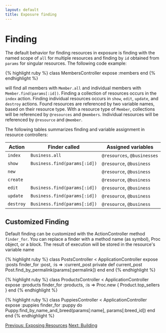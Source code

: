 ```yaml
---
layout: default
title: Exposure finding
---
```


Finding
========

The default behavior for finding resources in exposure is finding with the named scope of `all` for multiple resources and finding by `id` obtained from `params` for singular resources.  The following code example:

{% highlight ruby %}
class MembersController
  expose :members
end
{% endhighlight %}

will find all members with `Member.all` and individual members with `Member.find(params[:id])`.  Finding a collection of resources occurs in the `index` action. Finding individual resources occurs in `show`, `edit`, `update`, and `destroy` actions.  Found resources are referenced by two variable names, based on their resource type.  With a resource type of `Member`, collections will be referenced by `@resources` and `@members`.  Individual resources will be referenced by `@resource` and `@member`.

The following tables summarizes finding and variable assignment in resource controllers:  

Action | Finder called                | Assigned variables
-------|------------------------------|--------------------
`index`| `Business.all`               | `@resources`, `@businesses`
`show` | `Business.find(params[:id])` | `@resource`, `@business`
`new`  |                              | `@resource`, `@business`
`create` |                            | `@resource`, `@business`
`edit` | `Business.find(params[:id])` | `@resource`, `@business`
`update` | `Business.find(params[:id])` | `@resource`, `@business`
`destroy`| `Business.find(params[:id])` | `@resource`, `@business`

Customized Finding
------------------
Default finding can be customized with the ActionController method `finder_for`. You can replace a finder with a method name (as symbol), Proc object, or a block.  The result of execution will be stored in the resource's variable name

{% highlight ruby %}
class PostsController < ApplicationController
  expose :posts
  finder_for :post, :is => :current_post
  private
    def current_post
      Post.find_by_permalink(params[:permalink])
    end
end
{% endhighlight %}

{% highlight ruby %}
class ProductsController < ApplicationController
  expose :products
  finder_for :products, :is => Proc.new { Product.top_sellers  }
end
{% endhighlight %}

{% highlight ruby %}
class PuppiesController < ApplicationController
  expose :puppies
  finder_for :puppy do
    Puppy.find_by_name_and_breed(params[:name], params[:breed_id])
  end
end
{% endhighlight %}

[Previous: Exposing Resources](/exposing.html) [Next: Building](/building.html)
  